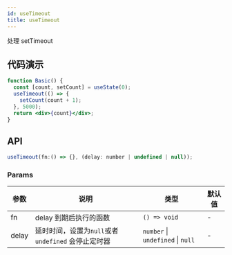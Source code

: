 ```yaml
---
id: useTimeout
title: useTimeout
---
```


处理 setTimeout

## 代码演示

```jsx live
function Basic() {
  const [count, setCount] = useState(0);
  useTimeout(() => {
    setCount(count + 1);
  }, 5000);
  return <div>{count}</div>;
}
```

## API

```javascript
useTimeout(fn:() => {}, (delay: number | undefined | null));
```

### Params

| 参数  | 说明                                                | 类型                              | 默认值 |
| ----- | --------------------------------------------------- | --------------------------------- | ------ |
| fn    | delay 到期后执行的函数                              | `() => void`                      | -      |
| delay | 延时时间，设置为`null`或者 `undefined` 会停止定时器 | `number` \| `undefined` \| `null` | -      |
